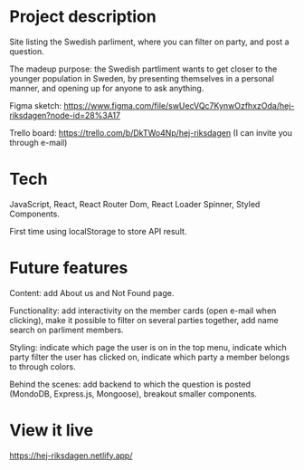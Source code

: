 # Project description
Site listing the Swedish parliment, where you can filter on party, and post a question.

The madeup purpose: the Swedish partliment wants to get closer to the younger population in Sweden, by presenting themselves in a personal manner, and opening up for anyone to ask anything.

Figma sketch:
https://www.figma.com/file/swUecVQc7KynwOzfhxzOda/hej-riksdagen?node-id=28%3A17

Trello board:
https://trello.com/b/DkTWo4Np/hej-riksdagen
(I can invite you through e-mail)

# Tech 
JavaScript, React, React Router Dom, React Loader Spinner, Styled Components.

First time using localStorage to store API result.

# Future features
Content: add About us and Not Found page.

Functionality: add interactivity on the member cards (open e-mail when clicking), make it possible to filter on several parties together, add name search on parliment members.

Styling: indicate which page the user is on in the top menu, indicate which party filter the user has clicked on, indicate which party a member belongs to through colors.

Behind the scenes: add backend to which the question is posted (MondoDB, Express.js, Mongoose), breakout smaller components.

# View it live
https://hej-riksdagen.netlify.app/

